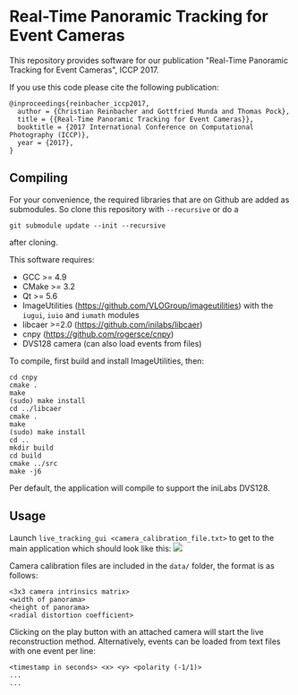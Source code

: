 # Real-Time Panoramic Tracking for Event Cameras
This repository provides software for our publication "Real-Time Panoramic Tracking for Event Cameras", ICCP 2017.

If you use this code please cite the following publication:
~~~
@inproceedings{reinbacher_iccp2017,
  author = {Christian Reinbacher and Gottfried Munda and Thomas Pock},
  title = {{Real-Time Panoramic Tracking for Event Cameras}},
  booktitle = {2017 International Conference on Computational Photography (ICCP)},
  year = {2017},
}
~~~

## Compiling
For your convenience, the required libraries that are on Github are added as
submodules. So clone this repository with `--recursive` or do a
~~~
git submodule update --init --recursive
~~~
after cloning.

This software requires:
 - GCC >= 4.9
 - CMake >= 3.2
 - Qt >= 5.6
 - ImageUtilities (https://github.com/VLOGroup/imageutilities) with the `iugui`, `iuio` and `iumath` modules
 - libcaer >=2.0 (https://github.com/inilabs/libcaer)
 - cnpy (https://github.com/rogersce/cnpy)
 - DVS128 camera (can also load events from files)

To compile, first build and install ImageUtilities, then:
 ~~~
cd cnpy
cmake .
make
(sudo) make install
cd ../libcaer
cmake .
make
(sudo) make install
cd ..
mkdir build
cd build
cmake ../src
make -j6
 ~~~

 Per default, the application will compile to support the iniLabs DVS128.

## Usage
Launch `live_tracking_gui <camera_calibration_file.txt>` to get to the main application which should look like this:
<img src="https://github.com/VLOGroup/dvs-panotracking/raw/master/images/screenshot.png"></img>

Camera calibration files are included in the `data/` folder, the format is as follows:
~~~
<3x3 camera intrinsics matrix>
<width of panorama>
<height of panorama>
<radial distortion coefficient>
~~~

Clicking on the play button with an attached camera will start the live reconstruction method. Alternatively, events can be loaded from text files with one event per line:
~~~
<timestamp in seconds> <x> <y> <polarity (-1/1)>
...
...
~~~
